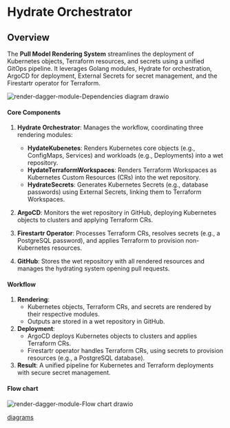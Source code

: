 # Hydrate Orchestrator

## Overview

The **Pull Model Rendering System** streamlines the deployment of Kubernetes objects, Terraform resources, and secrets using a unified GitOps pipeline. It leverages Golang modules, Hydrate for orchestration, ArgoCD for deployment, External Secrets for secret management, and the Firestartr operator for Terraform.

![render-dagger-module-Dependencies diagram drawio](https://github.com/user-attachments/assets/3dbb698f-0ebe-4fc7-9471-1d3a98bf1dc1)

#### Core Components
1. **Hydrate Orchestrator**: Manages the workflow, coordinating three rendering modules:
   - **HydateKubenetes**: Renders Kubernetes core objects (e.g., ConfigMaps, Services) and workloads (e.g., Deployments) into a wet repository.
   - **HydateTerraformWorkspaces**: Renders Terraform Workspaces as Kubernetes Custom Resources (CRs) into the wet repository.
   - **HydrateSecrets**: Generates Kubernetes Secrets (e.g., database passwords) using External Secrets, linking them to Terraform Workspaces.

2. **ArgoCD**: Monitors the wet repository in GitHub, deploying Kubernetes objects to clusters and applying Terraform CRs.

3. **Firestartr Operator**: Processes Terraform CRs, resolves secrets (e.g., a PostgreSQL password), and applies Terraform to provision non-Kubernetes resources.

4. **GitHub**: Stores the wet repository with all rendered resources and manages the hydrating system opening pull requests.

#### Workflow
1. **Rendering**:
   - Kubernetes objects, Terraform CRs, and secrets are rendered by their respective modules.
   - Outputs are stored in a wet repository in GitHub.
2. **Deployment**:
   - ArgoCD deploys Kubernetes objects to clusters and applies Terraform CRs.
   - Firestartr operator handles Terraform CRs, using secrets to provision resources (e.g., a PostgreSQL database).
3. **Result**: A unified pipeline for Kubernetes and Terraform deployments with secure secret management.

#### Flow chart
![render-dagger-module-Flow chart drawio](https://github.com/user-attachments/assets/184d5660-2cf5-472f-a66b-e0190f8d2abc)

[diagrams](https://app.diagrams.net/?src=about#G1KiCY57g_N5B6txxDpM-eVw5R-vl9NQCr#%7B%22pageId%22%3A%22BWRnRSUX-oT4-0keMzf5%22%7D)
